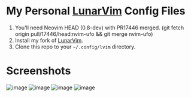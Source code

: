 # My Personal [LunarVim](https://github.com/ChristianChiarulli/LunarVim/ "LunarVim") Config Files

1. You'll need Neovim HEAD (0.8-dev) with PR17446 merged. (git fetch origin pull/17446/head:nvim-ufo && git merge nvim-ufo)
2. Install my fork of [LunarVim](https://github.com/nawfalmrouyan/LunarVim/).
3. Clone this repo to your `~/.config/lvim` directory.

# Screenshots
![image](https://user-images.githubusercontent.com/10271030/178931492-71f8aaf9-3350-47cb-b713-88eae4e7c59b.png)
![image](https://user-images.githubusercontent.com/10271030/178931385-7fcfc0ad-edbe-409f-8a75-2df8a034460d.png)
![image](https://user-images.githubusercontent.com/10271030/178931728-a07257cf-fcf2-43e6-8d2f-b974aa040dcd.png)
![image](https://user-images.githubusercontent.com/10271030/178931852-f814576c-af6d-4730-b734-b5c3c96459e6.png)
